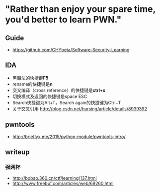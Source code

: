 # "Rather than enjoy your spare time, you'd better to learn PWN."
## Guide
- https://github.com/CHYbeta/Software-Security-Learning

## IDA
- 黑魔法的快捷键**F5**
- rename的快捷键是**n**
- 交叉编译（cross reference）的快捷键是**ctrl+x**
- 切换模式及返回的快捷键是space ESC
- Search快捷键为Alt+T，Search again的快捷键为Ctrl+T
- 关于交叉引用 http://blog.csdn.net/hursing/article/details/8939392

## pwntools
- http://brieflyx.me/2015/python-module/pwntools-intro/

## writeup
### 强网杯
- http://bobao.360.cn/ctf/learning/137.html
- http://www.freebuf.com/articles/web/69260.html
